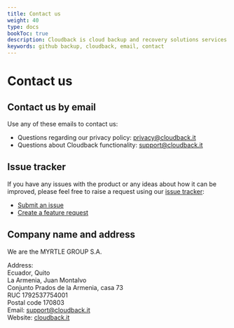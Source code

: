 ```yaml
---
title: Contact us
weight: 40
type: docs
bookToc: true
description: Cloudback is cloud backup and recovery solutions services to backup Github repositories, metadata, LFS, AWS, OneDrive, and Google Cloud. Starting at US$0/month
keywords: github backup, cloudback, email, contact
---
```



# Contact us

## Contact us by email

Use any of these emails to contact us:

 - Questions regarding our privacy policy: privacy@cloudback.it
 - Questions about Cloudback functionality: support@cloudback.it

## Issue tracker 

If you have any issues with the product or any ideas about how it can be improved, please feel free to raise a request using our [issue tracker](https://github.com/cloudback/issue-tracker):

 - [Submit an issue](https://github.com/cloudback/issue-tracker/issues/new?template=bug_report.md)
 - [Create a feature request](https://github.com/cloudback/issue-tracker/issues/new?template=feature_request.md)

## Company name and address

We are the MYRTLE GROUP S.A.

Address: <br/>
Ecuador, Quito <br/>
La Armenia, Juan Montalvo <br/> 
Conjunto Prados de la Armenia, casa 73 <br/>
RUC 1792537754001 <br/>
Postal code 170803 <br/>
Email: support@cloudback.it <br/>
Website: [cloudback.it](https://cloudback.it)

